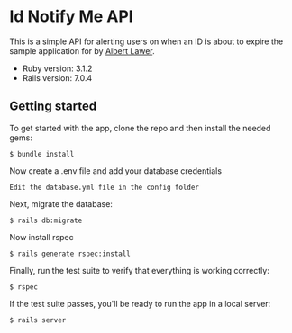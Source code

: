 # Id Notify Me API
This is a simple API for alerting users on when an ID is about to expire  the sample application for
by [Albert Lawer](https://www.albertlawer.com/).

* Ruby version: 3.1.2
* Rails version: 7.0.4

## Getting started
To get started with the app, clone the repo and then install the needed gems:
```
$ bundle install 
```
Now create a .env file and add your database credentials 
```
Edit the database.yml file in the config folder
```
Next, migrate the database:
```
$ rails db:migrate
```
Now install rspec
```
$ rails generate rspec:install
```
Finally, run the test suite to verify that everything is working correctly:
```
$ rspec
```
If the test suite passes, you'll be ready to run the app in a local server:
```
$ rails server
```